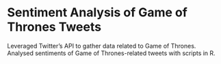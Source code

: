 # Sentiment Analysis of Game of Thrones Tweets
Leveraged Twitter’s API to gather data related to Game of Thrones. Analysed sentiments of Game of Thrones-related tweets with scripts in R.
